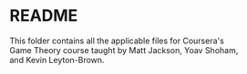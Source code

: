 README  
==================================================  
  
This folder contains all the applicable files for Coursera's  
Game Theory course taught by Matt Jackson, Yoav Shoham,  
and Kevin Leyton-Brown.